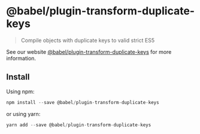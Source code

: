 # @babel/plugin-transform-duplicate-keys

> Compile objects with duplicate keys to valid strict ES5

See our website [@babel/plugin-transform-duplicate-keys](https://new.babeljs.io/docs/en/next/babel-plugin-transform-duplicate-keys.html) for more information.

## Install

Using npm:

```js
npm install --save @babel/plugin-transform-duplicate-keys
```

or using yarn:

```js
yarn add --save @babel/plugin-transform-duplicate-keys
```
